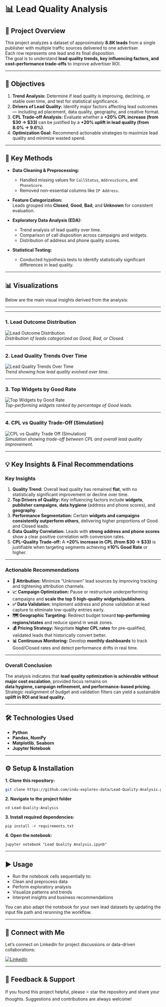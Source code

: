 # 📊 Lead Quality Analysis

## 🧠 Project Overview
This project analyzes a dataset of approximately **8.8K leads** from a single publisher with multiple traffic sources delivered to one advertiser.  
Each row represents one lead and its final disposition.  
The goal is to understand **lead quality trends, key influencing factors, and cost–performance trade-offs** to improve advertiser ROI.

---

## 🎯 Objectives

1. **Trend Analysis:** Determine if lead quality is improving, declining, or stable over time, and test for statistical significance.  
2. **Drivers of Lead Quality:** Identify major factors affecting lead outcomes — including ad placement, data quality, geography, and creative format.  
3. **CPL Trade-off Analysis:** Evaluate whether a **+20% CPL increase (from $30 → $33)** can be justified by a **+20% uplift in lead quality (from 8.0% → 9.6%)**.  
4. **Optimization Goal:** Recommend actionable strategies to maximize lead quality and minimize wasted spend.

---

## 🧮 Key Methods

- **Data Cleaning & Preprocessing:**  
  - Handled missing values for `CallStatus`, `AddressScore`, and `PhoneScore`.  
  - Removed non-essential columns like `IP Address`.  

- **Feature Categorization:**  
  Leads grouped into **Closed**, **Good**, **Bad**, and **Unknown** for consistent evaluation.

- **Exploratory Data Analysis (EDA):**  
  - Trend analysis of lead quality over time.  
  - Comparison of call disposition across campaigns and widgets.  
  - Distribution of address and phone quality scores.

- **Statistical Testing:**  
  - Conducted hypothesis tests to identify statistically significant differences in lead quality.

---

## 📊 Visualizations

Below are the main visual insights derived from the analysis:

---
---

### **1. Lead Outcome Distribution**

![Lead Outcome Distribution](./images/Lead%20Outcome%20Distribution.png)  
*Distribution of leads categorized as Good, Bad, or Closed.*

---

### **2. Lead Quality Trends Over Time**

![Lead Quality Trends Over Time](./images/Lead%20Quality%20Trends%20Over%20Time.png)  
*Trend showing how lead quality evolved over time.*

---

### **3. Top Widgets by Good Rate**

![Top Widgets by Good Rate](./images/Top%20Widgets%20by%20Good%20Rate.png)  
*Top-performing widgets ranked by percentage of Good leads.*

---

### **4. CPL vs Quality Trade-Off (Simulation)**

![CPL vs Quality Trade Off (Simulation)](./images/CPL%20vs%20Quality%20Trade%20Off%20(Simulation).png)  
*Simulation showing trade-off between CPL and overall lead quality improvement.*

---

## 💡 Key Insights & Final Recommendations

### **Key Insights**

1. **Quality Trend:** Overall lead quality has remained **flat**, with no statistically significant improvement or decline over time.  
2. **Top Drivers of Quality:** Key influencing factors include **widgets**, **publisher campaigns**, **data hygiene** (address and phone scores), and **geography**.  
3. **Performance Segmentation:** Certain **widgets and campaigns consistently outperform others**, delivering higher proportions of Good and Closed leads.  
4. **Data Quality Correlation:** Leads with **strong address and phone scores** show a clear positive correlation with conversion rates.  
5. **CPL–Quality Trade-off:** A **+20% increase in CPL (from $30 → $33)** is justifiable when targeting segments achieving **≥10% Good Rate** or higher.  

---

### **Actionable Recommendations**

- **🎯 Attribution:** Minimize “Unknown” lead sources by improving tracking and tightening attribution channels.  
- **📈 Campaign Optimization:** Pause or restructure underperforming campaigns and **scale the top 5 high-quality widgets/publishers**.  
- **✅ Data Validation:** Implement address and phone validation at lead capture to eliminate low-quality entries early.  
- **🗺️ Geographic Targeting:** Redirect budget toward **top-performing regions/states** and reduce spend in weak zones.  
- **💰 Pricing Strategy:** Negotiate **higher CPL rates** for pre-qualified, validated leads that historically convert better.  
- **📊 Continuous Monitoring:** Develop **monthly dashboards** to track Good/Closed rates and detect performance drifts in real time.  

---

### **Overall Conclusion**

The analysis indicates that **lead quality optimization is achievable without major cost escalation**, provided focus remains on  
**data hygiene, campaign refinement, and performance-based pricing.**  
Strategic realignment of budget and validation filters can yield a sustainable **uplift in ROI and lead quality.**
 
---

## 🛠️ Technologies Used

- **Python**
- **Pandas**, **NumPy**
- **Matplotlib**, **Seaborn**
- **Jupyter Notebook**

---

## ⚙️ Setup & Installation

**1. Clone this repository:**
   ```bash
   git clone https://github.com/indu-explores-data/Lead-Quality-Analysis.git
   ```
**2. Navigate to the project folder**
   ```
   cd Lead-Quality-Analysis
   ```
**3. Install required dependencies:**
   ```
   pip install -r requirements.txt
   ```
**4. Open the notebook:** 
   ```
   jupyter notebook "Lead Quality Analysis.ipynb"
   ```
---

## ▶️ Usage

- Run the notebook cells sequentially to:
- Clean and preprocess data
- Perform exploratory analysis
- Visualize patterns and trends
- Interpret insights and business recommendations

You can also adapt the notebook for your own lead datasets by updating the input file path and rerunning the workflow.

---

## 🔗 Connect with Me

Let’s connect on LinkedIn for project discussions or data-driven collaborations:

[![LinkedIn](https://img.shields.io/badge/LinkedIn-Profile-blue?logo=linkedin)](https://www.linkedin.com/in/indu-r-3a3767170/)

---

## 🙌 Feedback & Support

If you found this project helpful, please ⭐ star the repository and share your thoughts. Suggestions and contributions are always welcome!

